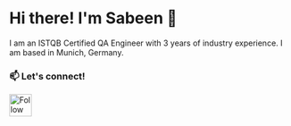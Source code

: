 # Hi there! I'm Sabeen 👋
I am an ISTQB Certified QA Engineer with 3 years of industry experience. 
I am based in Munich, Germany. 

### 📫 Let's connect!
[<img src="https://raw.githubusercontent.com/Raymo111/Raymo111/master/socials/linkedin.png" height="40em" align="center" alt="Follow Raymo111 on LinkedIn" title="Follow Sabeen on LinkedIn"/>](https://www.linkedin.com/in/sabeenjavaid/)



